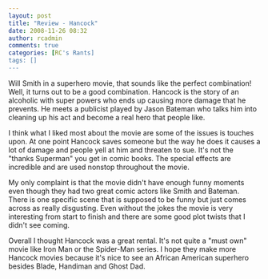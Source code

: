 ```yaml
---
layout: post
title: "Review - Hancock"
date: 2008-11-26 08:32
author: rcadmin
comments: true
categories: [RC's Rants]
tags: []
---
```

Will Smith in a superhero movie, that sounds like the perfect combination! Well, it turns out to be a good combination. Hancock is the story of an alcoholic with super powers who ends up causing more damage that he prevents. He meets a publicist played by Jason Bateman who talks him into cleaning up his act and become a real hero that people like.

I think what I liked most about the movie are some of the issues is touches upon. At one point Hancock saves someone but the way he does it causes a lot of damage and people yell at him and threaten to sue. It's not the "thanks Superman" you get in comic books. The special effects are incredible and are used nonstop throughout the movie.

My only complaint is that the movie didn't have enough funny moments even though they had two great comic actors like Smith and Bateman. There is one specific scene that is supposed to be funny but just comes across as really disgusting. Even without the jokes the movie is very interesting from start to finish and there are some good plot twists that I didn't see coming.

Overall I thought Hancock was a great rental. It's not quite a "must own" movie like Iron Man or the Spider-Man series. I hope they make more Hancock movies because it's nice to see an African American superhero besides Blade, Handiman and Ghost Dad.
